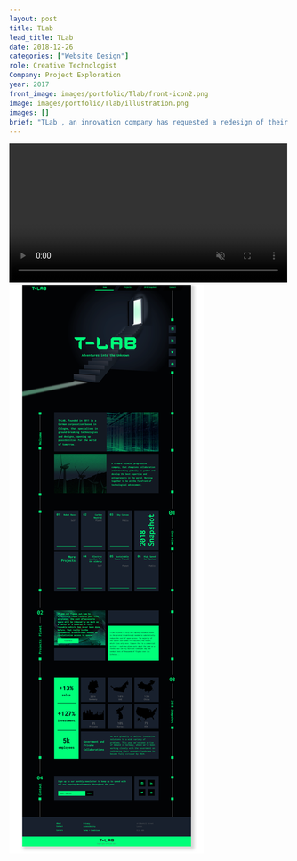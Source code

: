 ```yaml
---
layout: post
title: TLab
lead_title: TLab
date: 2018-12-26
categories: ["Website Design"]
role: Creative Technologist
Company: Project Exploration
year: 2017
front_image: images/portfolio/Tlab/front-icon2.png
image: images/portfolio/Tlab/illustration.png
images: []
brief: "TLab , an innovation company has requested a redesign of their site., beginning with the initial landing page. Stepping into the future"
---
```


<div class="container">
  <div class="row">
    <div class="col-sm-12 desktop">
      <div class="desktop-wrapper">
        <video width="500"  autoplay loop muted="" src="/images/portfolio/Tlab/Tlab.mp4" frameborder="0" allowfullscreen></video>
      </div>
    </div>
  </div>
</div>

  <div class="container">
    <div class="row">
      <div class="col-sm-12">
          <img src="/images/portfolio/Tlab/website.png" alt="Post-Image" class="w-100 mb-3 padding-0">
      </div>
    </div>
  </div>
